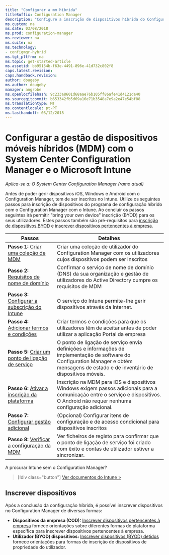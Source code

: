 ```yaml
---
title: "Configurar a mm híbrida"
titleSuffix: Configuration Manager
description: "Configure a inscrição de dispositivos híbrida do Configuration Manager e o Intune."
ms.custom: na
ms.date: 03/08/2018
ms.prod: configuration-manager
ms.reviewer: na
ms.suite: na
ms.technology:
- configmgr-hybrid
ms.tgt_pltfrm: na
ms.topic: get-started-article
ms.assetid: bb95154b-f63e-4491-896e-41d732c802f8
caps.latest.revision: 
caps.handback.revision: 
author: dougeby
ms.author: dougeby
manager: angrobe
ms.openlocfilehash: 9c233a8601d68aae76b105ff86afe41d4121da40
ms.sourcegitcommit: b653342fb5d69a16e71b3548a7e9a2e47e54bf88
ms.translationtype: MT
ms.contentlocale: pt-PT
ms.lasthandoff: 03/12/2018
---
```

# <a name="setup-hybrid-mobile-device-management-mdm-with-system-center-configuration-manager-and-microsoft-intune"></a>Configurar a gestão de dispositivos móveis híbridos (MDM) com o System Center Configuration Manager e o Microsoft Intune

*Aplica-se a: O System Center Configuration Manager (ramo atual)*


Antes de poder gerir dispositivos iOS, Windows e Android com o Configuration Manager, tem de ser inscritos no Intune. Utilize os seguintes passos para inscrição de dispositivos do programa de configuração híbrido com o Configuration Manager com o Intune. Ao concluir os passos seguintes irá permitir "bring your own device" inscrição (BYOD) para os seus utilizadores. Estes passos também são pré-requisitos para [inscrição de dispositivos BYOD](enroll-hybrid-ios-mac.md) e [inscrever dispositivos pertencentes à empresa](enroll-company-owned-devices.md).

 |Passos|Detalhes|  
 |-----------|-------------|  
 |**Passo 1:** [Criar uma coleção de MDM](create-mdm-collection.md)|Criar uma coleção de utilizador do Configuration Manager com os utilizadores cujos dispositivos podem ser inscritos|  
 |**Passo 2:** [Requisitos de nome de domínio](confirm-dns.md)|Confirmar o serviço de nome de domínio (DNS) da sua organização e gestão de utilizadores do Active Directory cumpre os requisitos de MDM|
 |**Passo 3:** [Configurar a subscrição do Intune](configure-intune-subscription.md)|O serviço do Intune permite-lhe gerir dispositivos através da Internet.|  
 |**Passo 4:** [Adicionar termos e condições](terms-and-conditions.md)| Criar termos e condições para que os utilizadores têm de aceitar antes de poder utilizar a aplicação Portal da empresa|
 |**Passo 5:** [Criar um ponto de ligação de serviço](create-service-connection-point.md)|O ponto de ligação de serviço envia definições e informações de implementação de software do Configuration Manager e obtém mensagens de estado e de inventário de dispositivos móveis. |  
 |**Passo 6:** [Ativar a inscrição da plataforma](enable-platform-enrollment.md)|Inscrição na MDM para iOS e dispositivos Windows exigem passos adicionais para a comunicação entre o serviço e dispositivos. O Android não requer nenhuma configuração adicional.|  
 |**Passo 7:** [Configurar gestão adicional](set-up-additional-management.md)|(Opcional) Configurar itens de configuração e de acesso condicional para dispositivos inscritos|
 |**Passo 8:** [Verificar a configuração da MDM](verify-mdm-configuration.md)|Ver ficheiros de registo para confirmar que o ponto de ligação de serviço foi criado com êxito e contas de utilizador estiver a sincronizar.|

A procurar Intune sem o Configuration Manager?
> [!div class="button"]
[Ver documentos do Intune >](https://docs.microsoft.com/intune/deploy-use/enroll-devices-in-microsoft-intune)


## <a name="enroll-devices"></a>Inscrever dispositivos
Após a conclusão da configuração híbrida, é possível inscrever dispositivos no Configuration Manager de diversas formas:
- **Dispositivos da empresa (COD):** [Inscrever dispositivos pertencentes à empresa](enroll-company-owned-devices.md) fornece orientações sobre diferentes formas de plataforma específica para inscrever dispositivos pertencentes à empresa.
- **Utilizador (BYOD) dispositivos:** [Inscrever dispositivos (BYOD) detidos](enroll-hybrid-ios-mac.md) fornece orientações para formas de inscrição de dispositivos de propriedade do utilizador.
